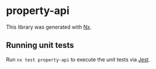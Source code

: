# property-api

This library was generated with [Nx](https://nx.dev).

## Running unit tests

Run `nx test property-api` to execute the unit tests via [Jest](https://jestjs.io).
